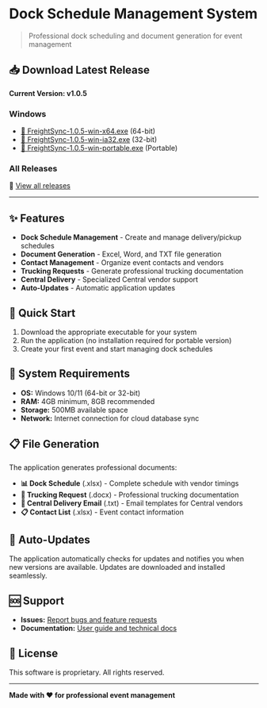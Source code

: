 # Dock Schedule Management System

> Professional dock scheduling and document generation for event management

## 📥 Download Latest Release

**Current Version: v1.0.5**

### Windows
- [📁 FreightSync-1.0.5-win-x64.exe](../../releases/latest/download/FreightSync-1.0.5-win-x64.exe) (64-bit)
- [📁 FreightSync-1.0.5-win-ia32.exe](../../releases/latest/download/FreightSync-1.0.5-win-ia32.exe) (32-bit)
- [📁 FreightSync-1.0.5-win-portable.exe](../../releases/latest/download/FreightSync-1.0.5-win-portable.exe) (Portable)

### All Releases
🔗 [View all releases](../../releases)

---

## ✨ Features

- **Dock Schedule Management** - Create and manage delivery/pickup schedules
- **Document Generation** - Excel, Word, and TXT file generation
- **Contact Management** - Organize event contacts and vendors
- **Trucking Requests** - Generate professional trucking documentation
- **Central Delivery** - Specialized Central vendor support
- **Auto-Updates** - Automatic application updates

## 🚀 Quick Start

1. Download the appropriate executable for your system
2. Run the application (no installation required for portable version)
3. Create your first event and start managing dock schedules

## 🔧 System Requirements

- **OS:** Windows 10/11 (64-bit or 32-bit)
- **RAM:** 4GB minimum, 8GB recommended
- **Storage:** 500MB available space
- **Network:** Internet connection for cloud database sync

## 📋 File Generation

The application generates professional documents:

- **📊 Dock Schedule** (.xlsx) - Complete schedule with vendor timings
- **🚚 Trucking Request** (.docx) - Professional trucking documentation
- **📧 Central Delivery Email** (.txt) - Email templates for Central vendors
- **📋 Contact List** (.xlsx) - Event contact information

## 🔄 Auto-Updates

The application automatically checks for updates and notifies you when new versions are available. Updates are downloaded and installed seamlessly.

## 🆘 Support

- **Issues:** [Report bugs and feature requests](../dock-schedule/issues)
- **Documentation:** [User guide and technical docs](../dock-schedule/wiki)

## 📜 License

This software is proprietary. All rights reserved.

---

**Made with ❤️ for professional event management**
